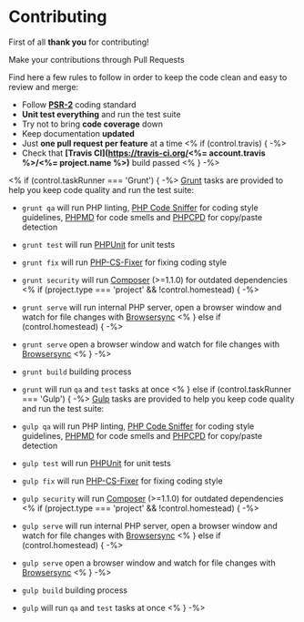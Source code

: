 # Contributing

First of all **thank you** for contributing!

Make your contributions through Pull Requests

Find here a few rules to follow in order to keep the code clean and easy to review and merge:

- Follow **[PSR-2](https://github.com/php-fig/fig-standards/blob/master/accepted/PSR-2-coding-style-guide.md)** coding standard
- **Unit test everything** and run the test suite
- Try not to bring **code coverage** down
- Keep documentation **updated**
- Just **one pull request per feature** at a time
<% if (control.travis) { -%>
- Check that **[Travis CI](https://travis-ci.org/<%= account.travis %>/<%= project.name %>)** build passed
<% } -%>

<% if (control.taskRunner === 'Grunt') { -%>
[Grunt](http://gruntjs.com/) tasks are provided to help you keep code quality and run the test suite:

- `grunt qa` will run PHP linting, [PHP Code Sniffer](https://github.com/squizlabs/PHP_CodeSniffer) for coding style guidelines, [PHPMD](https://github.com/phpmd/phpmd) for code smells and [PHPCPD](https://github.com/sebastianbergmann/phpcpd) for copy/paste detection
- `grunt test` will run [PHPUnit](https://github.com/sebastianbergmann/phpunit) for unit tests
- `grunt fix` will run [PHP-CS-Fixer](https://github.com/FriendsOfPhp/PHP-CS-Fixer) for fixing coding style
- `grunt security` will run [Composer](https://getcomposer.org) (>=1.1.0) for outdated dependencies
<% if (project.type === 'project' && !control.homestead) { -%>
- `grunt serve` will run internal PHP server, open a browser window and watch for file changes with [Browsersync](https://github.com/Browsersync/browser-sync)
<% } else if (control.homestead) { -%>
- `grunt serve` open a browser window and watch for file changes with [Browsersync](https://github.com/Browsersync/browser-sync)
<% } -%>
- `grunt build` building process
- `grunt` will run `qa` and `test` tasks at once
<% } else if (control.taskRunner === 'Gulp') { -%>
[Gulp](http://gulpjs.com/) tasks are provided to help you keep code quality and run the test suite:

- `gulp qa` will run PHP linting, [PHP Code Sniffer](https://github.com/squizlabs/PHP_CodeSniffer) for coding style guidelines, [PHPMD](https://github.com/phpmd/phpmd) for code smells and [PHPCPD](https://github.com/sebastianbergmann/phpcpd) for copy/paste detection
- `gulp test` will run [PHPUnit](https://github.com/sebastianbergmann/phpunit) for unit tests
- `gulp fix` will run [PHP-CS-Fixer](https://github.com/FriendsOfPhp/PHP-CS-Fixer) for fixing coding style
- `gulp security` will run [Composer](https://getcomposer.org) (>=1.1.0) for outdated dependencies
<% if (project.type === 'project' && !control.homestead) { -%>
- `gulp serve` will run internal PHP server, open a browser window and watch for file changes with [Browsersync](https://github.com/Browsersync/browser-sync)
<% } else if (control.homestead) { -%>
- `gulp serve` open a browser window and watch for file changes with [Browsersync](https://github.com/Browsersync/browser-sync)
<% } -%>
- `gulp build` building process
- `gulp` will run `qa` and `test` tasks at once
<% } -%>
